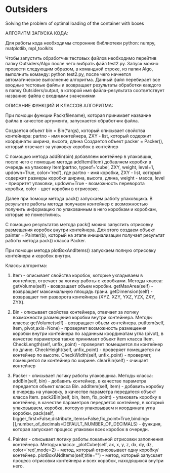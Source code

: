 # Outsiders
Solving the problem of optimal loading of the container with boxes


АЛГОРИТМ ЗАПУСКА КОДА:

Для работы кода необходимы сторонние библиотеки python: numpy, matplotlib, mpl_toolkits

Чтобы запустить обработчик тестовых файлов необходимо перейтив папку Outsiders/Algo после чего выбрать файл test2.py. Запуск можно провести следующим образом, в командной строке, из папки Algo, выполнить команду: python test2.py, после чего начнется автоматическое выполнение алгоритма. Данный файл перебирает все входные тестовые файлы и возвращает результаты обработки каждого в папку Outsiders/output, в которой имя файла-результата соответствует названию файла с входными значениями


ОПИСАНИЕ ФУНКЦИЙ И КЛАССОВ АЛГОРИТМА:

При помощи функции Pack(filename), которая принимает название файла в качестве аргумента, запускается обработчик файла.

Создается объект bin = Bin(*args), который описывает свойства контейнера: partno - имя контейнера, ZXY - list, который содержит координаты ширина, высота, длина
Создается объект packer = Packer(), который отвечает за упаковку коробок в контейнер

С помощью метода addBin(bin) добавляем контейнер в упаковщик, после чего с помощью метода addItem(Item) добавляем коробки в очередь на упаковку Item(partno, typeof='cube', ZXY, weight, level=1, updown=True, color='red'), где partno - имя коробки, ZXY - list, который содержит размеры коробки ширина, высота, длина, weight - масса, level - приоритет упаковки, updown=True - возможность переворота коробки, color - цвет коробки в отрисовке.

Далее при помощи метода pack() запускаем работу упаковщика. В результате работы метода получаем контейнер с возможностью получить информацию по упакованным в него коробкам и коробкам, которые не поместились.

С помощью результатов метода pack() можно запустить отрисовку размещения коробок внутри контейнера. Для этого создаем объект painter = Painter(b), который на этапе инициализации получает результат работы метода pack() класса Packer.

При помощи метода plotBoxAndItems() запускаем полную отрисовку контейнера и коробок внутри.

Классы алгоритма:
1. Item - описывает свойства коробок, которые укладываем в контейнер, отвечает за логику работы с коробками.
Методы класса: 
getVolume(self) - возвращает объем коробки. 
getMaxArea(self) - возвращает максимальную площадь грани.
getDimension(self) - возвращает тип разворота контейнера (XYZ. XZY, YXZ, YZX, ZXY, ZYX).

2. Bin - описывает свойства контейнера, отвечает за логику возможности размещения коробки внутри контейнера.
Методы класса:
getVolume(self) - возвращает объем контейнера.
putItem(self, item, pivot,axis=None) - проверяет возможность размещения коробки внутри контейнера по заданным координатам угла (pivot), в качестве параметров также принимает объект item класса Item.
CheckLength(self, unfix_point) - проверяет помещается ли контейнер по длине.
CheckHeight(self, unfix_point) - проверяет помещается ли контейнер по высоте.
CheckWidth(self, unfix_point) - проверяет, помещается ли контейнер по ширине.
clearBin(self) - очищает контейнер

3. Packer - описывает логику работы упаковщика.
Методы класса:
addBin(self, bin) - добавить контейнер, в качестве параметра передается объект класса Bin.
addItem(self, item) - добавить коробку в очередь на упаковку, в качестве параметра передатеся объект класса Item.
pack2Bin(self, bin, item, fix_point) - упаковать коробку в контейнер, в качестве параметров передается контейнер, в который упаковываем, коробка, которую упаковываем и координата угла коробки.
pack(self, bigger_first=False,distribute_items=False,fix_point=True,binding=[],number_of_decimals=DEFAULT_NUMBER_OF_DECIMALS) - функция, которая запускает процесс упаковки всеx коробок в очереди.

4. Painter - описывает логику работы локальной отрисовки заполнения контейнера.
Методы класса:
_plotCube(self, ax, x, y, z, dx, dy, dz, color='red',mode=2) - метод, который отрисовывает одну коробку/контейнер.
plotBoxANdItems(self,title="") - метод, который запускает процесс отрисовки контейнера и всех коробок, находящихся внутри него.
